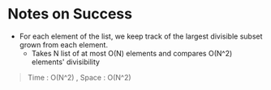 # Notes on Success

+ For each element of the list, we keep track of the largest divisible subset
  grown from each element.
  - Takes N list of at most O(N) elements and compares O(N^2) elements' divisibility

> Time : O(N^2) , Space : O(N^2)
